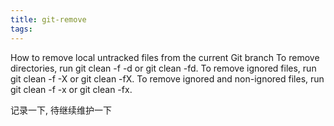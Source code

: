 ```yaml
---
title: git-remove
tags:
---
```


How to remove local untracked files from the current Git branch
To remove directories, run git clean -f -d or git clean -fd.
To remove ignored files, run git clean -f -X or git clean -fX.
To remove ignored and non-ignored files, run git clean -f -x or git clean -fx.

记录一下, 待继续维护一下
